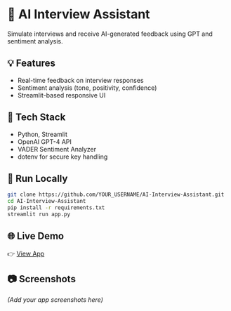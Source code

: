 # 🤖 AI Interview Assistant

Simulate interviews and receive AI-generated feedback using GPT and sentiment analysis.

## 💡 Features
- Real-time feedback on interview responses
- Sentiment analysis (tone, positivity, confidence)
- Streamlit-based responsive UI

## 🔧 Tech Stack
- Python, Streamlit
- OpenAI GPT-4 API
- VADER Sentiment Analyzer
- dotenv for secure key handling

## 🚀 Run Locally
```bash
git clone https://github.com/YOUR_USERNAME/AI-Interview-Assistant.git
cd AI-Interview-Assistant
pip install -r requirements.txt
streamlit run app.py
```

## 🌐 Live Demo
👉 [View App](https://ai-interview-assistant.streamlit.app)

## 📷 Screenshots
*(Add your app screenshots here)*
